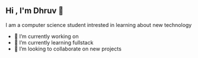 ## Hi , I'm Dhruv 👋

I am a computer science student  intrested in learning about new technology

- 🔭 I’m currently working on 
- 🌱 I’m currently learning fullstack
- 👯 I’m looking to collaborate on new projects

<!--
**druvetron/druvetron** is a ✨ _special_ ✨ repository because its `README.md` (this file) appears on your GitHub profile.

Here are some ideas to get you started:

- 🔭 I’m currently working on ...
- 🌱 I’m currently learning ...
- 👯 I’m looking to collaborate on ...
- 🤔 I’m looking for help with ...
- 💬 Ask me about ...
- 📫 How to reach me: ...
- 😄 Pronouns: ...
- ⚡ Fun fact: ...
-->
